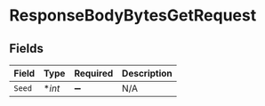 # ResponseBodyBytesGetRequest


## Fields

| Field              | Type               | Required           | Description        |
| ------------------ | ------------------ | ------------------ | ------------------ |
| `Seed`             | **int*             | :heavy_minus_sign: | N/A                |